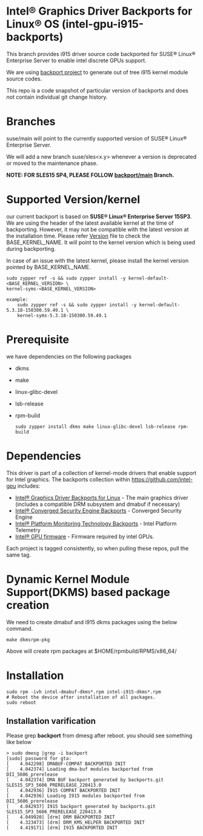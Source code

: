 #  Intel® Graphics Driver Backports for Linux® OS (intel-gpu-i915-backports)

This branch provides i915 driver source code backported for SUSE® Linux® Enterprise Server to enable intel discrete GPUs support.

We are using [backport project](https://backports.wiki.kernel.org/index.php/Main_Page) to generate out of tree i915 kernel module source codes.

This repo is a code snapshot of particular version of backports and does not contain individual git change history.

# Branches
 suse/main will point to the currently supported version of SUSE® Linux® Enterprise Server.
 
 We will add a new branch suse/sles<x.y> whenever a version is deprecated or moved to the maintenance phase.
 
 **NOTE: FOR SLES15 SP4, PLEASE FOLLOW [backport/main](https://github.com/intel-gpu/intel-gpu-i915-backports/tree/backport/main) Branch.** 

# Supported Version/kernel
  our current backport is based on **SUSE® Linux® Enterprise Server 15SP3**. We are using the header of the latest available kernel at the time of backporting. However, it may not be compatible with the latest version at the installation time.
  Please refer [Version](https://github.com/intel-gpu/intel-gpu-i915-backports/blob/suse/main/versions)
  file to check the BASE_KERNEL_NAME. It will point to the kernel version which is being used during backporting.

 In case of an issue with the latest kernel, please install the kernel version pointed by BASE_KERNEL_NAME.

    sudo zypper ref -s && sudo zypper install -y kernel-default-<BASE_KERNEL_VERSION> \
    kernel-syms-<BASE_KERNEL_VERSION>

    example:
        sudo zypper ref -s && sudo zypper install -y kernel-default-5.3.18-150300.59.49.1 \
        kernel-syms-5.3.18-150300.59.49.1
 
# Prerequisite
we have dependencies on the following packages
  - dkms
  - make
  - linux-glibc-devel
  - lsb-release
  - rpm-build

        sudo zypper install dkms make linux-glibc-devel lsb-release rpm-build

# Dependencies

This driver is part of a collection of kernel-mode drivers that enable support for Intel graphics. The backports collection within https://github.com/intel-gpu includes:

- [Intel® Graphics Driver Backports for Linux](https://github.com/intel-gpu/intel-gpu-i915-backports) - The main graphics driver (includes a compatible DRM subsystem and dmabuf if necessary)
- [Intel® Converged Security Engine Backports](https://github.com/intel-gpu/intel-gpu-cse-backports) - Converged Security Engine
- [Intel® Platform Monitoring Technology Backports](https://github.com/intel-gpu/intel-gpu-pmt-backports/) - Intel Platform Telemetry
- [Intel® GPU firmware](https://github.com/intel-gpu/intel-gpu-firmware) - Firmware required by intel GPUs.

Each project is tagged consistently, so when pulling these repos, pull the same tag.

# Dynamic Kernel Module Support(DKMS) based package creation

We need to create dmabuf and i915 dkms packages using the below command.

    make dkmsrpm-pkg

  Above  will create rpm packages at $HOME/rpmbuild/RPMS/x86_64/

# Installation
    sudo rpm -ivh intel-dmabuf-dkms*.rpm intel-i915-dkms*.rpm
    # Reboot the device after installation of all packages.
    sudo reboot
## Installation varification
Please grep **backport**  from dmesg after reboot. you should see something like below

    > sudo dmesg |grep -i backport
    [sudo] password for gta:
    [    4.042298] DMABUF-COMPAT BACKPORTED INIT
    [    4.042374] Loading dma-buf modules backported from DII_5606_prerelease
    [    4.042374] DMA BUF backport generated by backports.git SLES15_SP3_5606_PRERELEASE_220413.0
    [    4.042936] I915 COMPAT BACKPORTED INIT
    [    4.042936] Loading I915 modules backported from DII_5606_prerelease
    [    4.042937] I915 backport generated by backports.git SLES15_SP3_5606_PRERELEASE_220413.0
    [    4.049920] [drm] DRM BACKPORTED INIT
    [    4.323473] [drm] DRM_KMS_HELPER BACKPORTED INIT
    [    4.419171] [drm] I915 BACKPORTED INIT
